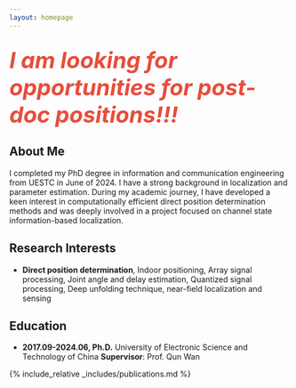 ```yaml
---
layout: homepage
---
```


## <i style="color:#e74d3c; font-size: 40px;">I am looking for opportunities for post-doc positions!!!</i>


## About Me

I completed my PhD degree in information and communication engineering from UESTC in June of 2024. I have a strong background in localization and parameter estimation. During my academic journey, I have developed a keen interest in computationally efficient direct position determination methods and was deeply involved in a project focused on channel state information-based localization.

## Research Interests

- **Direct position determination**, Indoor positioning, Array signal processing, Joint angle and delay estimation, Quantized signal processing, Deep unfolding technique, near-field localization and sensing


## Education

- **2017.09-2024.06, Ph.D.** 
University of Electronic Science and Technology of China
**Supervisor**: Prof. Qun Wan

{% include_relative _includes/publications.md %}


